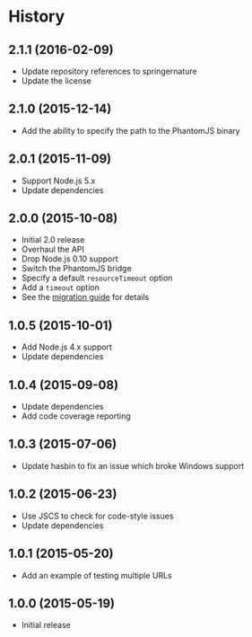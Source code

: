 
# History

## 2.1.1 (2016-02-09)

  * Update repository references to springernature
  * Update the license

## 2.1.0 (2015-12-14)

  * Add the ability to specify the path to the PhantomJS binary

## 2.0.1 (2015-11-09)

  * Support Node.js 5.x
  * Update dependencies

## 2.0.0 (2015-10-08)

  * Initial 2.0 release
  * Overhaul the API
  * Drop Node.js 0.10 support
  * Switch the PhantomJS bridge
  * Specify a default `resourceTimeout` option
  * Add a `timeout` option
  * See the [migration guide](https://github.com/springernature/truffler/blob/master/MIGRATION.md#migrating-from-10-to-20) for details

## 1.0.5 (2015-10-01)

  * Add Node.js 4.x support
  * Update dependencies

## 1.0.4 (2015-09-08)

  * Update dependencies
  * Add code coverage reporting

## 1.0.3 (2015-07-06)

  * Update hasbin to fix an issue which broke Windows support

## 1.0.2 (2015-06-23)

  * Use JSCS to check for code-style issues
  * Update dependencies

## 1.0.1 (2015-05-20)

  * Add an example of testing multiple URLs

## 1.0.0 (2015-05-19)

  * Initial release
